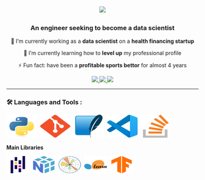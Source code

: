 <h1 align="center">
    <img src="https://readme-typing-svg.herokuapp.com?font=Fira+Code&weight=700&size=23&duration=2000&pause=5000&color=000000&random=false&width=435&lines=👋+Welcome!+I'm+Lucas+Parreiras!;" />
</h1>

<h3 align="center">An engineer seeking to become a data scientist</h3>

<div align="center">
 
 🔭 I’m currently working as a **data scientist** on a **health financing startup**
 
 🌱 I’m currently learning how to **level up** my professional profile

 ⚡ Fun fact: have been a **profitable sports bettor** for almost 4 years 

 </div>

<div align="center"> 
  <a href="mailto:lucasparreirasds@gmail.com">
    <img src="https://img.shields.io/badge/Gmail-333333?style=for-the-badge&logo=gmail&logoColor=red" />
  </a>
  <a href="https://linkedin.com/in/lucasparreirasds" target="_blank">
    <img src="https://img.shields.io/badge/LinkedIn-0077B5?style=for-the-badge&logo=linkedin&logoColor=white" target="_blank" />
  </a>
  <a href="https://medium.com/@lucasparreirasds" target="_blank">
    <img src="https://img.shields.io/badge/MEDIUM-101820?style=for-the-badge&logo=medium" target="_blank" />
  </a>
</div>

---
 
 ### :hammer_and_wrench: Languages and Tools :
 
<div>
    
<img src="https://github.com/devicons/devicon/blob/master/icons/python/python-original.svg" title="python" alt="python" width="80" height="60"/>&nbsp;
<img src="https://github.com/devicons/devicon/blob/master/icons/git/git-plain.svg" title="git" alt="git" width="80" height="60"/>&nbsp;
<img src="https://github.com/devicons/devicon/blob/master/icons/sqlite/sqlite-original.svg" title="sql" alt="sql" width="80" height="60"/>&nbsp;
<img src="https://github.com/devicons/devicon/blob/master/icons/vscode/vscode-original.svg" title="vscode" alt="vscode" width="80" height="60"/>&nbsp;
<img src="https://github.com/devicons/devicon/blob/master/icons/stackoverflow/stackoverflow-original.svg" title="stackoverflow" alt="stackoverflow" width="80" height="60"/>&nbsp;

</div>

**Main Libraries**

<div>
<img src="https://github.com/devicons/devicon/blob/master/icons/pandas/pandas-original.svg" title="pandas" alt="pandas" width="60" height="45"/>&nbsp;
<img src="https://github.com/devicons/devicon/blob/master/icons/numpy/numpy-original.svg" title="numpy" alt="numpy" width="60" height="45"/>&nbsp;
<img src="https://github.com/devicons/devicon/blob/master/icons/matplotlib/matplotlib-original.svg" title="matplot" alt="plt" width="60" height="45"/>&nbsp;
<img src="https://github.com/devicons/devicon/blob/master/icons/scikitlearn/scikitlearn-original.svg" title="sklearn" alt="sklearn" width="60" height="45"/>&nbsp;
<img src="https://github.com/devicons/devicon/blob/master/icons/tensorflow/tensorflow-original.svg" title="tensorflow" alt="tensorflow" width="60" height="45"/>&nbsp;


 </div>


